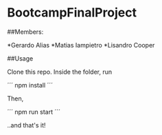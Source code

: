 # BootcampFinalProject

##Members:

*Gerardo Alias
*Matias Iampietro
*Lisandro Cooper

##Usage

Clone this repo. Inside the folder, run

´´´
npm install
´´´ 

Then, 

´´´
npm run start
´´´ 

..and that's it!
